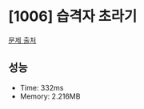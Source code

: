 # [1006] 습격자 초라기

[문제 출처](https://www.acmicpc.net/problem/1006)

## 성능

- Time: 332ms
- Memory: 2.216MB